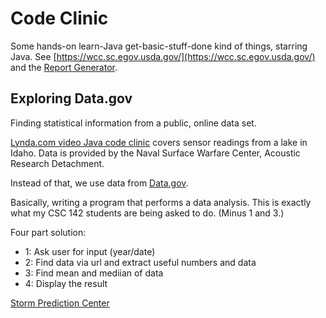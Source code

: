 # Code Clinic

Some hands-on learn-Java get-basic-stuff-done kind of things, starring Java. See [https://wcc.sc.egov.usda.gov/](https://wcc.sc.egov.usda.gov/)
and the [Report Generator](https://wcc.sc.egov.usda.gov/reportGenerator/).

## Exploring Data.gov

Finding statistical information from a public, online data set.

[Lynda.com video Java code clinic](https://www.lynda.com/Java-tutorials/Solution-overview/162454/182054-4.html?srchtrk=index%3a1%0alinktypeid%3a2%0aq%3ajava+code+clinic%0apage%3a1%0as%3arelevance%0asa%3atrue%0aproducttypeid%3a2)
covers sensor readings from a lake in Idaho.
Data is provided by the Naval Surface Warfare Center, Acoustic Research Detachment.

Instead of that, we use data from [Data.gov](https://www.data.gov/).

Basically, writing a program that performs a data analysis.
This is exactly what my CSC 142 students are being asked to do.
(Minus 1 and 3.)

Four part solution:
* 1: Ask user for input (year/date)
* 2: Find data via url and extract useful numbers and data
* 3: Find mean and mediian of data
* 4: Display the result

[Storm Prediction Center](http://www.spc.noaa.gov/wcm/index.html#data)


